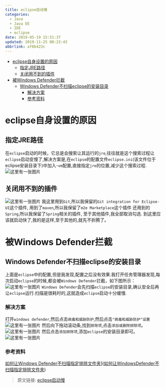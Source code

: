 ```yaml
---
title: eclipse启动慢
categories: 
  - Java
  - Java EE
  - IDE
  - eclipse
date: 2019-05-19 15:51:37
updated: 2019-11-25 00:23:43
abbrlink: af6b423c
---
```

<div id='my_toc'>

- [eclipse自身设置的原因](/blog/af6b423c/#eclipse自身设置的原因)
    - [指定JRE路径](/blog/af6b423c/#指定JRE路径)
    - [关闭用不到的插件](/blog/af6b423c/#关闭用不到的插件)
- [被Windows Defender拦截](/blog/af6b423c/#被Windows-Defender拦截)
    - [Windows Defender不扫描eclipse的安装目录](/blog/af6b423c/#Windows-Defender不扫描eclipse的安装目录)
        - [解决方案](/blog/af6b423c/#解决方案)
        - [参考资料](/blog/af6b423c/#参考资料)

</div>
<!--more-->
<script>if (navigator.platform.search('arm')==-1){document.getElementById('my_toc').style.display = 'none';}</script>

<!--end-->
# eclipse自身设置的原因 #
## 指定JRE路径 ##
在`eclipse`启动的时候，它总是会搜索让其运行的`jre`,往往就是这个搜索过程让`eclipse`启动变慢了,解决方案是,在`eclipse`的配置文件`eclipse.ini`(该文件位于eclipse安装目录下)中加入-`vm`配置,直接指定`jre`的位置,减少这个搜索过程.
![这里有一张图片](https://image-1257720033.cos.ap-shanghai.myqcloud.com/blog/Java/IDESetting/eclipse/StartToLoSlow/1.png)
## 关闭用不到的插件 ##
![这里有一张图片](https://image-1257720033.cos.ap-shanghai.myqcloud.com/blog/Java/IDESetting/eclipse/StartToLoSlow/2.png)
我这里用到`Git`,所以我保留的`Git integration for Eclipse-UI`这个插件,
用到了`maven`,所以我保留了`m2e Marketplace`这个插件
还用到的`Spring`,所以我保留了`Spring`相关的插件,
至于其他插件,我全部取消勾选.
到这里应该就启动快了,我的是这样,至于其他的,就先不折腾了。
# 被Windows Defender拦截 #
## Windows Defender不扫描eclipse的安装目录 ##
上面是`eclipse`中的配置,但是我发现,配置之后没有效果.我打开任务管理器发现,每次启动`eclipse`的时候,都会被`Windows Defender`拦截，如下图所示：
![这里有一张图片](https://image-1257720033.cos.ap-shanghai.myqcloud.com/blog/JavaEE/IDE/Eclipse/StartSlow/1.png)
`Windows Defender`会先扫描`eclipse`的安装目录,确认安全后再让`eclipse`运行.扫描是很耗时的,这就造成`eclipse`启动十分缓慢.
### 解决方案 ###
打开`windows defender`,然后点击`病毒和威胁防护`,然后点击`"病毒和威胁防护"设置`
![这里有一张图片](https://image-1257720033.cos.ap-shanghai.myqcloud.com/blog/JavaEE/IDE/Eclipse/StartSlow/2.png)
然后向下拖动滚动条,找到`排除项`,点击`添加或删除排除项`。
![这里有一张图片](https://image-1257720033.cos.ap-shanghai.myqcloud.com/blog/JavaEE/IDE/Eclipse/StartSlow/3.png)
然后点击`添加排除项`,添加`eclipse`的安装目录即可。
![这里有一张图片](https://image-1257720033.cos.ap-shanghai.myqcloud.com/blog/JavaEE/IDE/Eclipse/StartSlow/4.png)
### 参考资料 ###
[如何让Windows Defender不扫描指定排除文件夹](https://jingyan.baidu.com/article/5553fa829ad79e65a2393433.html)]([如何让WindowsDefender不扫描指定排除文件夹](https://jingyan.baidu.com/article/5553fa829ad79e65a2393433.html))
>原文链接: [eclipse启动慢](https://lanlan2017.github.io/blog/af6b423c/)
